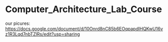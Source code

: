 # Computer_Architecture_Lab_Course
our picures: https://docs.google.com/document/d/10Onrd8nC85b6EOqpapdIHQKwU16vz1R3Lqd7nbTZlRs/edit?usp=sharing

